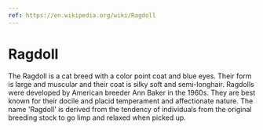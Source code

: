 ```yaml
---
ref: https://en.wikipedia.org/wiki/Ragdoll
---
```

# Ragdoll

The Ragdoll is a cat breed with a color point coat and blue eyes. Their form is large and muscular and their coat is silky soft and semi-longhair. Ragdolls were developed by American breeder Ann Baker in the 1960s. They are best known for their docile and placid temperament and affectionate nature. The name 'Ragdoll' is derived from the tendency of individuals from the original breeding stock to go limp and relaxed when picked up.